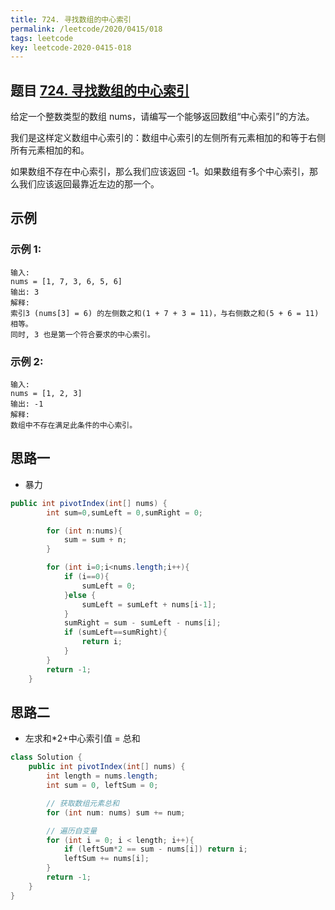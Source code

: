 ```yaml
---
title: 724. 寻找数组的中心索引
permalink: /leetcode/2020/0415/018
tags: leetcode
key: leetcode-2020-0415-018
---
```



## 题目 [724. 寻找数组的中心索引](https://leetcode-cn.com/problems/find-pivot-index/)
给定一个整数类型的数组 nums，请编写一个能够返回数组“中心索引”的方法。

我们是这样定义数组中心索引的：数组中心索引的左侧所有元素相加的和等于右侧所有元素相加的和。

如果数组不存在中心索引，那么我们应该返回 -1。如果数组有多个中心索引，那么我们应该返回最靠近左边的那一个。


## 示例
### 示例 1:
```
输入:
nums = [1, 7, 3, 6, 5, 6]
输出: 3
解释:
索引3 (nums[3] = 6) 的左侧数之和(1 + 7 + 3 = 11)，与右侧数之和(5 + 6 = 11)相等。
同时, 3 也是第一个符合要求的中心索引。
```

### 示例 2:
```
输入:
nums = [1, 2, 3]
输出: -1
解释:
数组中不存在满足此条件的中心索引。
```


## 思路一
- 暴力
```java
public int pivotIndex(int[] nums) {
        int sum=0,sumLeft = 0,sumRight = 0;

        for (int n:nums){
            sum = sum + n;
        }

        for (int i=0;i<nums.length;i++){
            if (i==0){
                sumLeft = 0;
            }else {
                sumLeft = sumLeft + nums[i-1];
            }
            sumRight = sum - sumLeft - nums[i];
            if (sumLeft==sumRight){
                return i;
            }
        }
        return -1;
    }
```

## 思路二
- 左求和*2+中心索引值 = 总和
```java
class Solution {
    public int pivotIndex(int[] nums) {
        int length = nums.length;
        int sum = 0, leftSum = 0;

        // 获取数组元素总和
        for (int num: nums) sum += num;

        // 遍历自变量
        for (int i = 0; i < length; i++){
            if (leftSum*2 == sum - nums[i]) return i;
            leftSum += nums[i];
        }
        return -1;
    }
}

```
